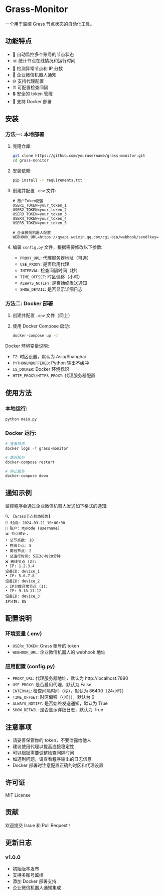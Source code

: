 # Grass-Monitor

一个用于监控 Grass 节点状态的自动化工具。

## 功能特点

- 🔄 自动监控多个账号的节点状态
- 📊 统计节点在线情况和运行时间
- 🚨 检测异常节点和 IP 分数
- 📱 企业微信机器人通知
- 🌐 支持代理配置
- ⏰ 可配置检查间隔
- 🔒 安全的 token 管理
- 🐳 支持 Docker 部署

## 安装

### 方法一: 本地部署

1. 克隆仓库:
    ```bash
    git clone https://github.com/yourusername/grass-monitor.git
    cd grass-monitor
    ```

2. 安装依赖:
    ```bash
    pip install -r requirements.txt
    ```

3. 创建并配置 `.env` 文件:
    ```
    # 用户Token配置
    USER1_TOKEN=your_token_1
    USER2_TOKEN=your_token_2
    USER3_TOKEN=your_token_3
    USER4_TOKEN=your_token_4
    USER5_TOKEN=your_token_5

    # 企业微信机器人配置
    WEBHOOK_URL=https://qyapi.weixin.qq.com/cgi-bin/webhook/send?key=

    ```

4. 编辑 `config.py` 文件，根据需要修改以下参数:
    - `PROXY_URL`: 代理服务器地址（可选）
    - `USE_PROXY`: 是否启用代理
    - `INTERVAL`: 检查间隔时间（秒）
    - `TIME_OFFSET`: 时区偏移（小时）
    - `ALWAYS_NOTIFY`: 是否始终发送通知
    - `SHOW_DETAIL`: 是否显示详细日志

### 方法二: Docker 部署

1. 创建并配置 `.env` 文件（同上）

2. 使用 Docker Compose 启动:
    ```bash
    docker-compose up -d
    ```

Docker 环境变量说明:
- `TZ`: 时区设置，默认为 Asia/Shanghai
- `PYTHONUNBUFFERED`: Python 输出不缓冲
- `IS_DOCKER`: Docker 环境标识
- `HTTP_PROXY/HTTPS_PROXY`: 代理服务器配置

## 使用方法

### 本地运行:
```bash
python main.py
```

### Docker 运行:
```bash
# 查看日志
docker logs -f grass-monitor

# 重启服务
docker-compose restart

# 停止服务
docker-compose down
```

## 通知示例

监控程序会通过企业微信机器人发送如下格式的通知:
```
🔍 【Grass节点状态报告】
⏰ 时间: 2024-03-21 10:00:00
👤 账户: MyNode (username)
📊 节点统计:
• 总节点数: 10
• 在线节点: 8
• 离线节点: 2
• 总运行时间: 5天3小时20分钟
❌ 离线节点 (2):
• IP: 1.2.3.4
设备ID: device_1
• IP: 5.6.7.8
设备ID: device_2
⚠️ IP分数异常节点 (1):
• IP: 9.10.11.12
设备ID: device_3
IP分数: 85
```

## 配置说明

### 环境变量 (.env)

- `USERx_TOKEN`: Grass 账号的 token
- `WEBHOOK_URL`: 企业微信机器人的 webhook 地址

### 应用配置 (config.py)

- `PROXY_URL`: 代理服务器地址，默认为 http://localhost:7890
- `USE_PROXY`: 是否启用代理，默认为 False
- `INTERVAL`: 检查间隔时间（秒），默认为 86400（24小时）
- `TIME_OFFSET`: 时区偏移（小时），默认为 0
- `ALWAYS_NOTIFY`: 是否始终发送通知，默认为 True
- `SHOW_DETAIL`: 是否显示详细日志，默认为 True

## 注意事项

- 请妥善保管你的 token，不要泄露给他人
- 建议使用代理以提高连接稳定性
- 可以根据需要调整检查间隔时间
- 如遇到问题，请查看程序输出的日志信息
- Docker 部署时注意配置正确的时区和代理设置

## 许可证

MIT License

## 贡献

欢迎提交 Issue 和 Pull Request！

## 更新日志

### v1.0.0
- 初始版本发布
- 支持多账号监控
- 添加 Docker 部署支持
- 企业微信机器人通知集成